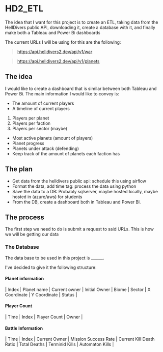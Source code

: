 # HD2_ETL

The idea that I want for this project is to create an ETL, taking data from the HellDivers public API, downloading it, create a database with it, and finally make both a Tableau and Power Bi dashboards

The current URLs I will be using for this are the following:
> https://api.helldivers2.dev/api/v1/war

> https://api.helldivers2.dev/api/v1/planets

## The idea
I would like to create a dashboard that is similar between both Tableau and Power Bi. The main information I would like to convey is:
* The amount of current players
* A timeline of current players
1. Players per planet
2. Players per faction
3. Players per sector (maybe)

* Most active planets (amount of players)
* Planet progress
* Planets under attack (defending)
* Keep track of the amount of planets each faction has

## The plan
* Get data from the helldivers public api: schedule this using airflow
* Format the data, add time tag: process the data using python
* Save the data to a DB: Probably sqlserver, maybe hosted locally, maybe hosted in (azure/aws) for students
* From the DB, create a dashboard both in Tableau and Power BI.

## The process
The first step we need to do is submit a request to said URLs. This is how we will be getting our data


### The Database
The data base to be used in this project is ______.

I've decided to give it the following structure: 

#### Planet information
 | Index | Planet name | Current owner | Initial Owner | Biome | Sector | X Coordinate | Y Coordinate | Status | 

#### Player Count
 | Time | Index | Player Count | Owner | 

#### Battle Information
 | Time | Index | Current Owner | Mission Success Rate | Current Kill Death Ratio | Total Deaths | Terminid Kills | Automaton Kills | 